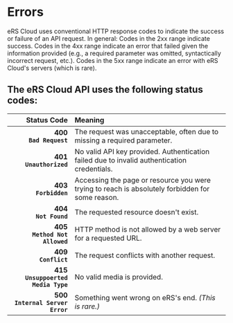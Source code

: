 # Errors

eRS Cloud uses conventional HTTP response codes to indicate the success or failure of an API request. In general: Codes in the 2xx range indicate success. Codes in the 4xx range indicate an error that failed given the information provided (e.g., a required parameter was omitted, syntactically incorrect request, etc.). Codes in the 5xx range indicate an error with eRS Cloud's servers (which is rare).



## The eRS Cloud API uses the following status codes:

Status Code | Meaning
----------: | :-------
**400**  <br> <span class="error">**`Bad Request`**</span> | The request was unacceptable, often due to missing a required parameter.
**401**  <br> <span class = "error">**`Unauthorized`**</span> | No valid API key provided. Authentication failed due to invalid authentication credentials.
**403** <br> <span class = "error">**`Forbidden`** </span> | Accessing the page or resource you were trying to reach is absolutely forbidden for some reason.
**404** <br> <span class = "error">**`Not Found`** </span>| The requested resource doesn't exist.
**405** <br> <span class = "error">**`Method Not Allowed`** </span> | HTTP method is not allowed by a web server for a requested URL. 
**409** <br> <span class = "error">**`Conflict`** </span>| The request conflicts with another request. 
**415** <br> <span class = "error">**`Unsuppoerted Media Type`** </span> | No valid media is provided.
**500** <br> <span class = "error">**`Internal Server Error`** </span>| Something went wrong on eRS's end. _(This is rare.)_

